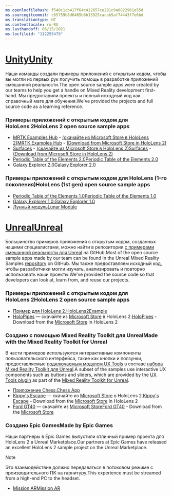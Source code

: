 ```yaml
---
ms.openlocfilehash: f540c1cb417f64c412657ce291c0a0822961e55d
ms.sourcegitcommit: c65759b8d6465b6b13925cacab5af74443f7e6bd
ms.translationtype: HT
ms.contentlocale: ru-RU
ms.lasthandoff: 06/15/2021
ms.locfileid: "112255479"
---
```

# <a name="unity"></a>[<span data-ttu-id="978fb-101">Unity</span><span class="sxs-lookup"><span data-stu-id="978fb-101">Unity</span></span>](#tab/unity)

<span data-ttu-id="978fb-102">Наши команды создали примеры приложений с открытым кодом, чтобы вы могли из первых рук получить помощь в разработке приложений смешанной реальности.</span><span class="sxs-lookup"><span data-stu-id="978fb-102">The open source sample apps were created by our teams to help you get a handle on Mixed Reality development first-hand.</span></span> <span data-ttu-id="978fb-103">Мы предоставили проекты и полный исходный код как справочный мате для обучения.</span><span class="sxs-lookup"><span data-stu-id="978fb-103">We've provided the projects and full source code as a learning reference.</span></span>

### <a name="hololens-2-open-source-sample-apps"></a><span data-ttu-id="978fb-104">Примеры приложений с открытым кодом для HoloLens 2</span><span class="sxs-lookup"><span data-stu-id="978fb-104">HoloLens 2 open source sample apps</span></span>

* <span data-ttu-id="978fb-105">[MRTK Examples Hub](/windows/mixed-reality/mrtk-unity/features/example-scenes/example-hub) - [(скачайте из Microsoft Store в HoloLens 2)](https://www.microsoft.com/p/mrtk-examples-hub/9mv8c39l2sj4)</span><span class="sxs-lookup"><span data-stu-id="978fb-105">[MRTK Examples Hub](/windows/mixed-reality/mrtk-unity/features/example-scenes/example-hub) - [(Download from Microsoft Store in HoloLens 2)](https://www.microsoft.com/p/mrtk-examples-hub/9mv8c39l2sj4)</span></span>
* <span data-ttu-id="978fb-106">[Surfaces](../unity/sampleapp-surfaces.md) - [(скачайте из Microsoft Store в HoloLens 2)](https://www.microsoft.com/p/surfaces/9nvkpv3sk3x0)</span><span class="sxs-lookup"><span data-stu-id="978fb-106">[Surfaces](../unity/sampleapp-surfaces.md) - [(Download from Microsoft Store in HoloLens 2)](https://www.microsoft.com/p/surfaces/9nvkpv3sk3x0)</span></span>
* [<span data-ttu-id="978fb-107">Periodic Table of the Elements 2.0</span><span class="sxs-lookup"><span data-stu-id="978fb-107">Periodic Table of the Elements 2.0</span></span>](https://medium.com/@dongyoonpark/bringing-the-periodic-table-of-the-elements-app-to-hololens-2-with-mrtk-v2-a6e3d8362158)
* [<span data-ttu-id="978fb-108">Galaxy Explorer 2.0</span><span class="sxs-lookup"><span data-stu-id="978fb-108">Galaxy Explorer 2.0</span></span>](../unity/galaxy-explorer-update.md)

### <a name="hololens-1st-gen-open-source-sample-apps"></a><span data-ttu-id="978fb-109">Примеры приложений с открытым кодом для HoloLens (1-го поколения)</span><span class="sxs-lookup"><span data-stu-id="978fb-109">HoloLens (1st gen) open source sample apps</span></span>

* [<span data-ttu-id="978fb-110">Periodic Table of the Elements 1.0</span><span class="sxs-lookup"><span data-stu-id="978fb-110">Periodic Table of the Elements 1.0</span></span>](../unity/periodic-table-of-the-elements.md)
* [<span data-ttu-id="978fb-111">Galaxy Explorer 1.0.</span><span class="sxs-lookup"><span data-stu-id="978fb-111">Galaxy Explorer 1.0</span></span>](../unity/galaxy-explorer.md)
* [<span data-ttu-id="978fb-112">Лунный модуль</span><span class="sxs-lookup"><span data-stu-id="978fb-112">Lunar Module</span></span>](../unity/lunar-module.md)

# <a name="unreal"></a>[<span data-ttu-id="978fb-113">Unreal</span><span class="sxs-lookup"><span data-stu-id="978fb-113">Unreal</span></span>](#tab/unreal)

<span data-ttu-id="978fb-114">Большинство примеров приложений с открытым кодом, созданных нашими специалистами, можно найти в репозитории [с примерами смешанной реальности для Unreal](https://github.com/microsoft/MixedReality-Unreal-Samples) на GitHub.</span><span class="sxs-lookup"><span data-stu-id="978fb-114">Most of the open source sample apps made by our team can be found in the Unreal Mixed Reality Samples [repository](https://github.com/microsoft/MixedReality-Unreal-Samples) on GitHub.</span></span> <span data-ttu-id="978fb-115">Мы также предоставляем исходный код, чтобы разработчики могли изучать, анализировать и повторно использовать наши проекты.</span><span class="sxs-lookup"><span data-stu-id="978fb-115">We've provided the source code so that developers can look at, learn from, and reuse our projects.</span></span>

### <a name="hololens-2-open-source-sample-apps"></a><span data-ttu-id="978fb-116">Примеры приложений с открытым кодом для HoloLens 2</span><span class="sxs-lookup"><span data-stu-id="978fb-116">HoloLens 2 open source sample apps</span></span>

* [<span data-ttu-id="978fb-117">Пример для HoloLens 2.</span><span class="sxs-lookup"><span data-stu-id="978fb-117">HoloLens2Example</span></span>](https://github.com/microsoft/MixedReality-Unreal-Samples/tree/master/HoloLens2Example)
* <span data-ttu-id="978fb-118">[HoloPipes](https://github.com/microsoft/MixedReality-Unreal-HoloPipes) — скачайте из [Microsoft Store](https://www.microsoft.com/p/holopipes/9mszb3nnrxn9) в HoloLens 2.</span><span class="sxs-lookup"><span data-stu-id="978fb-118">[HoloPipes](https://github.com/microsoft/MixedReality-Unreal-HoloPipes) - Download from the [Microsoft Store](https://www.microsoft.com/p/holopipes/9mszb3nnrxn9) in HoloLens 2</span></span>

### <a name="made-with-the-mixed-reality-toolkit-for-unreal"></a><span data-ttu-id="978fb-119">Создано с помощью Mixed Reality Toolkit для Unreal</span><span class="sxs-lookup"><span data-stu-id="978fb-119">Made with the Mixed Reality Toolkit for Unreal</span></span>

<span data-ttu-id="978fb-120">В части примеров используются интерактивные компоненты пользовательского интерфейса, такие как кнопки и ползунки, предоставляемые [подключаемым модулем UX Tools](https://aka.ms/uxt-unreal) в составе [набора Mixed Reality Toolkit для Unreal](https://aka.ms/mrtk-unreal).</span><span class="sxs-lookup"><span data-stu-id="978fb-120">A subset of the samples use interactive UX components such as buttons and sliders, which are provided by the [UX Tools plugin](https://aka.ms/uxt-unreal) as part of the [Mixed Reality Toolkit for Unreal](https://aka.ms/mrtk-unreal).</span></span>

* [<span data-ttu-id="978fb-121">Приложение Chess.</span><span class="sxs-lookup"><span data-stu-id="978fb-121">Chess App</span></span>](https://github.com/microsoft/MixedReality-Unreal-Samples/tree/master/ChessApp)
* <span data-ttu-id="978fb-122">[Kippy's Escape](../unreal/unreal-kippys-escape.md) — скачайте из [Microsoft Store](https://www.microsoft.com/p/kippys-escape/9nbd7gl86vkd) в HoloLens 2.</span><span class="sxs-lookup"><span data-stu-id="978fb-122">[Kippy's Escape](../unreal/unreal-kippys-escape.md) - Download from the [Microsoft Store](https://www.microsoft.com/p/kippys-escape/9nbd7gl86vkd) in HoloLens 2</span></span>
* <span data-ttu-id="978fb-123">[Ford GT40](../unreal/unreal-ford-gt40.md) — скачайте из [Microsoft Store](https://www.microsoft.com/p/ford-gt40/9p4vllktfvfp)</span><span class="sxs-lookup"><span data-stu-id="978fb-123">[Ford GT40](../unreal/unreal-ford-gt40.md) - Download from the [Microsoft Store](https://www.microsoft.com/p/ford-gt40/9p4vllktfvfp)</span></span>

### <a name="made-by-epic-games"></a><span data-ttu-id="978fb-124">Создано Epic Games</span><span class="sxs-lookup"><span data-stu-id="978fb-124">Made by Epic Games</span></span>

<span data-ttu-id="978fb-125">Наши партнеры в Epic Games выпустили отличный пример проекта для HoloLens 2 в Unreal Marketplace.</span><span class="sxs-lookup"><span data-stu-id="978fb-125">Our partners at Epic Games have released an excellent HoloLens 2 sample project on the Unreal Marketplace.</span></span>

> [!NOTE]
> <span data-ttu-id="978fb-126">Это взаимодействие должно передаваться в потоковом режиме с производительного ПК на гарнитуру.</span><span class="sxs-lookup"><span data-stu-id="978fb-126">This experience must be streamed from a high-end PC to the headset.</span></span>

* [<span data-ttu-id="978fb-127">Mission AR</span><span class="sxs-lookup"><span data-stu-id="978fb-127">Mission AR</span></span>](https://docs.unrealengine.com/Resources/Showcases/MissionAR/index.html)
